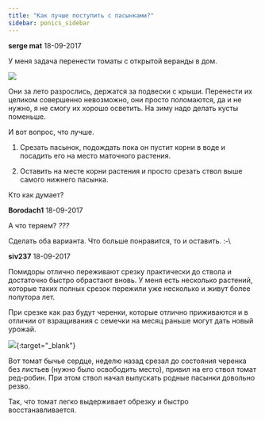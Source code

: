```yaml
---
title: "Как лучше поступить с пасынками?"
sidebar: ponics_sidebar
---
```


**serge mat** 18-09-2017

У меня задача перенести томаты с открытой веранды в дом.

![](https://scontent-arn2-1.xx.fbcdn.net/v/t1.0-0/p320x320/21751793_2004388536458903_7546043787579983942_n.jpg?oh=b8afa7a35f07ed68afe36629d03c7ec2&amp;oe=5A47A7C3)

Они за лето разрослись, держатся за подвески с крыши. Перенести их целиком совершенно невозможно, они просто поломаются, да и не нужно, я не смогу их хорошо осветить. На зиму надо делать кусты поменьше.

И вот вопрос, что лучше.

1. Срезать пасынок, подождать пока он пустит корни в воде и посадить его на место маточного растения.

2. Оставить на месте корни растения и просто срезать ствол выше самого нижнего пасынка.

Кто как думает?


**Borodach1** 18-09-2017

А что теряем? *???*

Сделать оба варианта. Что больше понравится, то и оставить. :-\


**siv237** 18-09-2017

Помидоры отлично переживают срезку практически до ствола и достаточно быстро обрастают вновь. У меня есть несколько растений, которые таких полных срезок пережили уже несколько и живут более полутора лет.

При срезке как раз будут черенки, которые отлично приживаются и в отличии от взращивания с семечки на месяц раньше могут дать новый урожай.

[![](/imagehost2/thumbs/photo20170918181845.jpg)](https://t.me/ponics_ru_files/18811){:target="_blank"}

Вот томат бычье сердце, неделю назад срезал до состояния черенка без листьев (нужно было освободить место), привил на его ствол томат ред-робин. При этом ствол начал выпускать родные пасынки довольно резво.

Так, что томат легко выдерживает обрезку и быстро восстанавливается.


